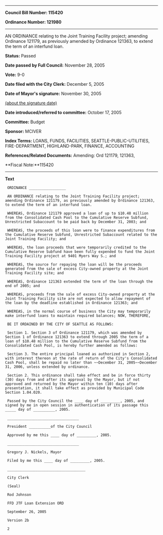 

********

**Council Bill Number: 115420**
   
**Ordinance Number: 121980**
********

 AN ORDINANCE relating to the Joint Training Facility project; amending Ordinance 121179, as previously amended by Ordinance 121363, to extend the term of an interfund loan.

**Status:** Passed
   
**Date passed by Full Council:** November 28, 2005
   
**Vote:** 9-0
   
**Date filed with the City Clerk:** December 5, 2005
   
**Date of Mayor's signature:** November 30, 2005
   
[(about the signature date)](/~public/approvaldate.htm)
   
   
   
**Date introduced/referred to committee:** October 17, 2005
   
**Committee:** Budget
   
**Sponsor:** MCIVER
   
   
**Index Terms:** LOANS, FUNDS, FACILITIES, SEATTLE-PUBLIC-UTILITIES, FIRE-DEPARTMENT, HIGHLAND-PARK, FINANCE, ACCOUNTING

**References/Related Documents:** Amending: Ord 121179, 121363,

**Fiscal Note:**115420

********

**Text**
   
```
 ORDINANCE _________________

 AN ORDINANCE relating to the Joint Training Facility project; amending Ordinance 121179, as previously amended by Ordinance 121363, to extend the term of an interfund loan.

 WHEREAS, Ordinance 121179 approved a loan of up to $10.48 million from the Consolidated Cash Pool to the Cumulative Reserve Subfund, Unrestricted Subaccount to be paid back by December 31, 2003; and

 WHEREAS, the proceeds of this loan were to finance expenditures from the Cumulative Reserve Subfund, Unrestricted Subaccount related to the Joint Training Facility; and

 WHEREAS, the loan proceeds that were temporarily credited to the Cumulative Reserve Subfund have been fully expended to fund the Joint Training Facility project at 9401 Myers Way S.; and

 WHEREAS, the source for repaying the loan will be the proceeds generated from the sale of excess City-owned property at the Joint Training Facility site; and

 WHEREAS, Ordinance 121363 extended the term of the loan through the end of 2005; and

 WHEREAS, proceeds from the sale of excess City-owned property at the Joint Training Facility site are not expected to allow repayment of the loan by the deadline established in Ordinance 121363; and

 WHEREAS, in the normal course of business the City may temporarily make interfund loans to maintain required balances; NOW, THEREFORE,

 BE IT ORDAINED BY THE CITY OF SEATTLE AS FOLLOWS:

 Section 1. Section 3 of Ordinance 121179, which was amended by Section 1 of Ordinance 121363 to extend through 2005 the term of a loan of $10.48 million to the Cumulative Reserve Subfund from the Consolidated Cash Pool, is hereby further amended as follows:

 Section 3. The entire principal loaned as authorized in Section 2, with interest thereon at the rate of return of the City's Consolidated Cash Pool, shall be repaid no later than ~~December 31, 2005~~December 31, 2006, unless extended by ordinance.

 Section 2. This ordinance shall take effect and be in force thirty (30) days from and after its approval by the Mayor, but if not approved and returned by the Mayor within ten (10) days after presentation, it shall take effect as provided by Municipal Code Section 1.04.020.

 Passed by the City Council the ____ day of _________, 2005, and signed by me in open session in authentication of its passage this _____ day of __________, 2005.

 _________________________________

 President __________of the City Council

 Approved by me this ____ day of _________, 2005.

 _________________________________

 Gregory J. Nickels, Mayor

 Filed by me this ____ day of _________, 2005.

 ____________________________________

 City Clerk

 (Seal)

 Rod Johnson

 FFD JTF Loan Extension ORD

 September 26, 2005

 Version 2b

 2

```
